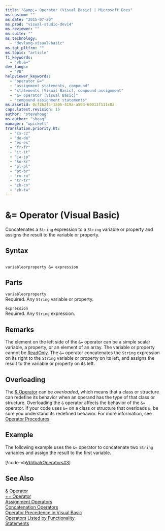 ```yaml
---
title: "&amp;= Operator (Visual Basic) | Microsoft Docs"
ms.custom: ""
ms.date: "2015-07-20"
ms.prod: "visual-studio-dev14"
ms.reviewer: ""
ms.suite: ""
ms.technology: 
  - "devlang-visual-basic"
ms.tgt_pltfrm: ""
ms.topic: "article"
f1_keywords: 
  - "vb.&="
dev_langs: 
  - "VB"
helpviewer_keywords: 
  - "operator &="
  - "assignment statements, compound"
  - "statements [Visual Basic], compound assignment"
  - "&= operator [Visual Basic]"
  - "compound assignment statements"
ms.assetid: 0cf262fc-1a05-419a-a503-60013f111c8a
caps.latest.revision: 15
author: "stevehoag"
ms.author: "shoag"
manager: "wpickett"
translation.priority.ht: 
  - "cs-cz"
  - "de-de"
  - "es-es"
  - "fr-fr"
  - "it-it"
  - "ja-jp"
  - "ko-kr"
  - "pl-pl"
  - "pt-br"
  - "ru-ru"
  - "tr-tr"
  - "zh-cn"
  - "zh-tw"
---
```

# &amp;= Operator (Visual Basic)
Concatenates a `String` expression to a `String` variable or property and assigns the result to the variable or property.  
  
## Syntax  
  
```  
  
variableorproperty &= expression  
```  
  
## Parts  
 `variableorproperty`  
 Required. Any `String` variable or property.  
  
 `expression`  
 Required. Any `String` expression.  
  
## Remarks  
 The element on the left side of the `&=` operator can be a simple scalar variable, a property, or an element of an array. The variable or property cannot be [ReadOnly](../../../visual-basic/language-reference/modifiers/readonly.md). The `&=` operator concatenates the `String` expression on its right to the `String` variable or property on its left, and assigns the result to the variable or property on its left.  
  
## Overloading  
 The [& Operator](../../../visual-basic/language-reference/operators/concatenation-operator.md) can be *overloaded*, which means that a class or structure can redefine its behavior when an operand has the type of that class or structure. Overloading the `&` operator affects the behavior of the `&=` operator. If your code uses `&=` on a class or structure that overloads `&`, be sure you understand its redefined behavior. For more information, see [Operator Procedures](../../../visual-basic/programming-guide/language-features/procedures/operator-procedures.md).  
  
## Example  
 The following example uses the `&=` operator to concatenate two `String` variables and assign the result to the first variable.  
  
 [!code-vb[VbVbalrOperators#3](../../../visual-basic/language-reference/operators/codesnippet/VisualBasic/and-assignment-operator_1.vb)]  
  
## See Also  
 [& Operator](../../../visual-basic/language-reference/operators/concatenation-operator.md)   
 [+= Operator](../../../visual-basic/language-reference/operators/addition-assignment-operator.md)   
 [Assignment Operators](../../../visual-basic/language-reference/operators/assignment-operators.md)   
 [Concatenation Operators](../../../visual-basic/language-reference/operators/concatenation-operators.md)   
 [Operator Precedence in Visual Basic](../../../visual-basic/language-reference/operators/operator-precedence.md)   
 [Operators Listed by Functionality](../../../visual-basic/language-reference/operators/operators-listed-by-functionality.md)   
 [Statements](../../../visual-basic/programming-guide/language-features/statements.md)